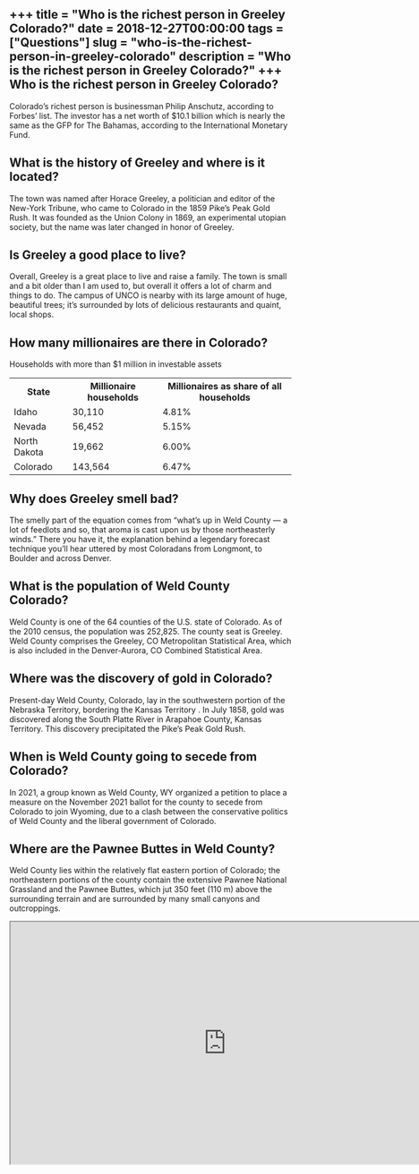 +++
title = "Who is the richest person in Greeley Colorado?"
date = 2018-12-27T00:00:00
tags = ["Questions"]
slug = "who-is-the-richest-person-in-greeley-colorado"
description = "Who is the richest person in Greeley Colorado?"
+++
Who is the richest person in Greeley Colorado?
----------------------------------------------

Colorado’s richest person is businessman Philip Anschutz, according to Forbes’ list. The investor has a net worth of $10.1 billion which is nearly the same as the GFP for The Bahamas, according to the International Monetary Fund.

What is the history of Greeley and where is it located?
-------------------------------------------------------

The town was named after Horace Greeley, a politician and editor of the New-York Tribune, who came to Colorado in the 1859 Pike’s Peak Gold Rush. It was founded as the Union Colony in 1869, an experimental utopian society, but the name was later changed in honor of Greeley.

Is Greeley a good place to live?
--------------------------------

Overall, Greeley is a great place to live and raise a family. The town is small and a bit older than I am used to, but overall it offers a lot of charm and things to do. The campus of UNCO is nearby with its large amount of huge, beautiful trees; it’s surrounded by lots of delicious restaurants and quaint, local shops.

How many millionaires are there in Colorado?
--------------------------------------------

Households with more than $1 million in investable assets

<table><tr><th>State</th><th>Millionaire households</th><th>Millionaires as share of all households</th></tr><tr><td>Idaho</td><td>30,110</td><td>4.81%</td></tr><tr><td>Nevada</td><td>56,452</td><td>5.15%</td></tr><tr><td>North Dakota</td><td>19,662</td><td>6.00%</td></tr><tr><td>Colorado</td><td>143,564</td><td>6.47%</td></tr></table>

Why does Greeley smell bad?
---------------------------

The smelly part of the equation comes from “what’s up in Weld County — a lot of feedlots and so, that aroma is cast upon us by those northeasterly winds.” There you have it, the explanation behind a legendary forecast technique you’ll hear uttered by most Coloradans from Longmont, to Boulder and across Denver.

What is the population of Weld County Colorado?
-----------------------------------------------

Weld County is one of the 64 counties of the U.S. state of Colorado. As of the 2010 census, the population was 252,825. The county seat is Greeley. Weld County comprises the Greeley, CO Metropolitan Statistical Area, which is also included in the Denver-Aurora, CO Combined Statistical Area.

Where was the discovery of gold in Colorado?
--------------------------------------------

Present-day Weld County, Colorado, lay in the southwestern portion of the Nebraska Territory, bordering the Kansas Territory . In July 1858, gold was discovered along the South Platte River in Arapahoe County, Kansas Territory. This discovery precipitated the Pike’s Peak Gold Rush.

When is Weld County going to secede from Colorado?
--------------------------------------------------

In 2021, a group known as Weld County, WY organized a petition to place a measure on the November 2021 ballot for the county to secede from Colorado to join Wyoming, due to a clash between the conservative politics of Weld County and the liberal government of Colorado.

Where are the Pawnee Buttes in Weld County?
-------------------------------------------

Weld County lies within the relatively flat eastern portion of Colorado; the northeastern portions of the county contain the extensive Pawnee National Grassland and the Pawnee Buttes, which jut 350 feet (110 m) above the surrounding terrain and are surrounded by many small canyons and outcroppings.

<iframe allow="accelerometer; autoplay; clipboard-write; encrypted-media; gyroscope; picture-in-picture" allowfullscreen="" class="__youtube_prefs__  epyt-is-override  no-lazyload" data-no-lazy="1" data-origheight="433" data-origwidth="770" data-skipgform_ajax_framebjll="" height="433" id="_ytid_15837" loading="lazy" src="https://www.youtube.com/embed/GGfUE89nbjQ?enablejsapi=1&autoplay=0&cc_load_policy=0&cc_lang_pref=&iv_load_policy=1&loop=0&modestbranding=0&rel=1&fs=1&playsinline=0&autohide=2&theme=dark&color=red&controls=1&" title="YouTube player" width="770"></iframe>